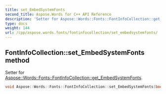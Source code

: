 ```yaml
---
title: set_EmbedSystemFonts
second_title: Aspose.Words for C++ API Reference
description: 'Setter for Aspose::Words::Fonts::FontInfoCollection::get_EmbedSystemFonts.'
type: docs
weight: 144
url: /cpp/aspose.words.fonts/fontinfocollection/set_embedsystemfonts/
---
```

## FontInfoCollection::set_EmbedSystemFonts method


Setter for [Aspose::Words::Fonts::FontInfoCollection::get_EmbedSystemFonts](../get_embedsystemfonts/).

```cpp
void Aspose::Words::Fonts::FontInfoCollection::set_EmbedSystemFonts(bool value)
```

